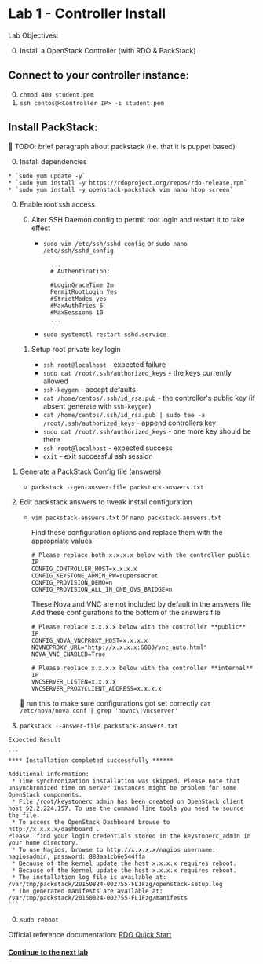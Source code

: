 # Lab 1 - Controller Install

  Lab Objectives:

  0. Install a OpenStack Controller (with RDO & PackStack)

## Connect to your controller instance:

  0. `chmod 400 student.pem`
  0. `ssh centos@<Controller IP> -i student.pem`

## Install PackStack:

  :red_circle: TODO: brief paragraph about packstack (i.e. that it is puppet based)

  0. Install dependencies 

    * `sudo yum update -y`
    * `sudo yum install -y https://rdoproject.org/repos/rdo-release.rpm`
    * `sudo yum install -y openstack-packstack vim nano htop screen`

  0. Enable root ssh access

     0. Alter SSH Daemon config to permit root login and restart it to take effect
      
        * `sudo vim /etc/ssh/sshd_config` or `sudo nano /etc/ssh/sshd_config`
       
          ``` 
            ...
            # Authentication:

            #LoginGraceTime 2m
            PermitRootLogin Yes
            #StrictModes yes
            #MaxAuthTries 6
            #MaxSessions 10
            ...
          ```

        *  `sudo systemctl restart sshd.service`

     0. Setup root private key login
        * `ssh root@localhost` - expected failure
        * `sudo cat /root/.ssh/authorized_keys` - the keys currently allowed
        * `ssh-keygen` - accept defaults
        * `cat /home/centos/.ssh/id_rsa.pub` - the controller's public key (if absent generate with `ssh-keygen`)
        * `cat /home/centos/.ssh/id_rsa.pub | sudo tee -a /root/.ssh/authorized_keys` - append controllers key
        * `sudo cat /root/.ssh/authorized_keys` - one more key should be there
        * `ssh root@localhost` - expected success
        * `exit` - exit successful ssh session

  0. Generate a PackStack Config file (answers)

     * `packstack --gen-answer-file packstack-answers.txt`

  0. Edit packstack answers to tweak install configuration 
  
     * `vim packstack-answers.txt` or `nano packstack-answers.txt`
     
       Find these configuration options and replace them with the appropriate values

       ```
       # Please replace both x.x.x.x below with the controller public IP
       CONFIG_CONTROLLER_HOST=x.x.x.x
       CONFIG_KEYSTONE_ADMIN_PW=supersecret
       CONFIG_PROVISION_DEMO=n
       CONFIG_PROVISION_ALL_IN_ONE_OVS_BRIDGE=n
       ```

       These Nova and VNC are not included by default in the answers file
       Add these configurations to the bottom of the answers file

       ```
       # Please replace x.x.x.x below with the controller **public** IP
       CONFIG_NOVA_VNCPROXY_HOST=x.x.x.x
       NOVNCPROXY_URL="http://x.x.x.x:6080/vnc_auto.html"
       NOVA_VNC_ENABLED=True

       # Please replace x.x.x.x below with the controller **internal** IP
       VNCSERVER_LISTEN=x.x.x.x
       VNCSERVER_PROXYCLIENT_ADDRESS=x.x.x.x
       ```
  
     :red_circle: run this to make sure configurations got set correctly
     `cat /etc/nova/nova.conf | grep 'novnc\|vncserver'`


  0. `packstack --answer-file packstack-answers.txt`
  
    Expected Result

    ```
    **** Installation completed successfully ******

    Additional information:
     * Time synchronization installation was skipped. Please note that unsynchronized time on server instances might be problem for some OpenStack components.
     * File /root/keystonerc_admin has been created on OpenStack client host 52.2.224.157. To use the command line tools you need to source the file.
     * To access the OpenStack Dashboard browse to http://x.x.x.x/dashboard .
    Please, find your login credentials stored in the keystonerc_admin in your home directory.
     * To use Nagios, browse to http://x.x.x.x/nagios username: nagiosadmin, password: 888aa1cb6e544ffa
     * Because of the kernel update the host x.x.x.x requires reboot.
     * Because of the kernel update the host x.x.x.x requires reboot.
     * The installation log file is available at: /var/tmp/packstack/20150824-002755-FL1Fzg/openstack-setup.log
     * The generated manifests are available at: /var/tmp/packstack/20150824-002755-FL1Fzg/manifests
    ```

  0. `sudo reboot`

  Official reference documentation: [RDO Quick Start](https://www.rdoproject.org/Quickstart)
  
#### [Continue to the next lab](../lab-02)
